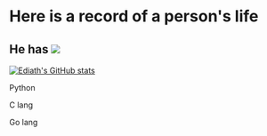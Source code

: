 # Here is a record of a person's life
## He has ![](https://img.shields.io/github/followers/Ediath-Wu?style=social)

[![Ediath's GitHub stats](https://github-readme-stats.vercel.app/api?username=Ediath-Wu&show_icons=true&theme=chartreuse-dark)](https://github.com/anuraghazra/github-readme-stats)

Python 

C lang

Go lang

